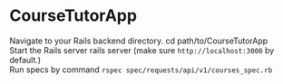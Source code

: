 # CourseTutorApp<br/>
Navigate to your Rails backend directory. cd path/to/CourseTutorApp <br/>
Start the Rails server rails server (make sure `http://localhost:3000` by default.)<br/>
Run specs by command `rspec spec/requests/api/v1/courses_spec.rb`
